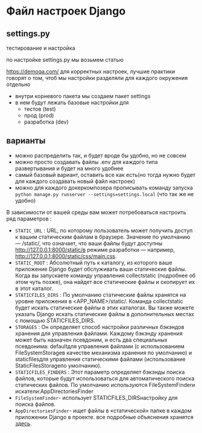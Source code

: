 # Файл настроек Django

## settings.py

тестирование и настройка

по настройке settings.py мы возьмем статью 





https://demoqa.com/
для корректных настроек, лучшие практики говорят о том, чтоб мы настройки разделяли для каждого окружения отдельно



- внутри корневого пакета мы создаем пакет settings
- в нем будут лежать базовые настройки для 
  - тестов (test)
  - прод (prod)
  - разработка (dev)


## варианты
- можно распределить так, и будет вроде бы удобно, но не совсем
- можно просто создавать файлы .env для каждого типа развертывания и будет на много удобнее
- самый базовый вариант, оставить все как есть(но тогда нужно будет для каждого создавать новый файл настроек)
- можно для каждого докеркомпозера прописывать команду запуска ```python manage.py runserver --settings=settings.local``` (что так же не удобно)



В зависимости от вашей среды вам может потребоваться настроить ряд параметров :

- ```STATIC_URL``` : URL, по которому пользователь может получить доступ к вашим статическим файлам в браузере. Значение по умолчанию — /static/, что означает, что ваши файлы будут доступны http://127.0.0.1:8000/static/в режиме разработки — например, http://127.0.0.1:8000/static/css/main.css.
- ```STATIC_ROOT``` : Абсолютный путь к каталогу, из которого ваше приложение Django будет обслуживать ваши статические файлы. Когда вы запускаете команду управления collectstatic (подробнее об этом чуть позже), она найдет все статические файлы и скопирует их в этот каталог.
- ```STATICFILES_DIRS``` : По умолчанию статические файлы хранятся на уровне приложения в <APP_NAME>/static/. Команда collectstatic будет искать статические файлы в этих каталогах. Вы также можете указать Django искать статические файлы в дополнительных местах с помощью STATICFILES_DIRS.
- ```STORAGES``` : Он определяет способ настройки различных бэкэндов хранения для управления файлами. Каждому бэкэнду хранения может быть назначен псевдоним, и есть два специальных псевдонима: defaultдля управления файлами (с использованием FileSystemStorageв качестве механизма хранения по умолчанию) и staticfilesдля управления статическими файлами (использование StaticFilesStorageпо умолчанию).
- ```STATICFILES_FINDERS``` : Этот параметр определяет бэкэнды поиска файлов, которые будут использоваться для автоматического поиска статических файлов. По умолчанию используются FileSystemFinderи искатели:AppDirectoriesFinder
- ```FileSystemFinder```- использует STATICFILES_DIRSнастройку для поиска файлов.
- ```AppDirectoriesFinder```- ищет файлы в «статической» папке в каждом приложении Django в проекте.
все подробные объяснения хранятся [здесь](https://testdriven.io/blog/django-static-files/).